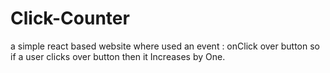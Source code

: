 # Click-Counter
a simple react based website where used an event : onClick over button so if a user clicks over button then it Increases by One. 
